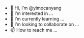- 👋 Hi, I’m @yimocanyang
- 👀 I’m interested in ...
- 🌱 I’m currently learning ...
- 💞️ I’m looking to collaborate on ...
- 📫 How to reach me ...

<!---
yimocanyang/yimocanyang is a ✨ special ✨ repository because its `README.md` (this file) appears on your GitHub profile.
You can click the Preview link to take a look at your changes.
--->
